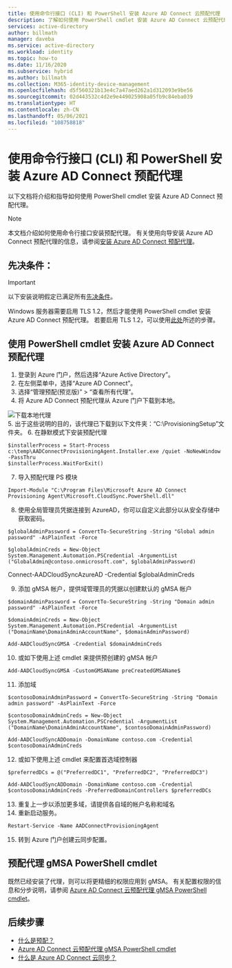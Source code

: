 ```yaml
---
title: 使用命令行接口 (CLI) 和 PowerShell 安装 Azure AD Connect 云预配代理
description: 了解如何使用 PowerShell cmdlet 安装 Azure AD Connect 云预配代理。
services: active-directory
author: billmath
manager: daveba
ms.service: active-directory
ms.workload: identity
ms.topic: how-to
ms.date: 11/16/2020
ms.subservice: hybrid
ms.author: billmath
ms.collection: M365-identity-device-management
ms.openlocfilehash: d5f560321b13e4c7a47aed262a1d312093e9be56
ms.sourcegitcommit: 02d443532c4d2e9e449025908a05fb9c84eba039
ms.translationtype: HT
ms.contentlocale: zh-CN
ms.lasthandoff: 05/06/2021
ms.locfileid: "108758818"
---
```

# <a name="install-the-azure-ad-connect-provisioning-agent-using-a-command-line-interface-cli-and-powershell"></a>使用命令行接口 (CLI) 和 PowerShell 安装 Azure AD Connect 预配代理
以下文档将介绍和指导如何使用 PowerShell cmdlet 安装 Azure AD Connect 预配代理。
 
>[!NOTE]
>本文档介绍如何使用命令行接口安装预配代理。  有关使用向导安装 Azure AD Connect 预配代理的信息，请参阅[安装 Azure AD Connect 预配代理](how-to-install.md)。

## <a name="prerequisite"></a>先决条件： 


>[!IMPORTANT]
>以下安装说明假定已满足所有[先决条件](how-to-prerequisites.md)。
>
> Windows 服务器需要启用 TLS 1.2，然后才能使用 PowerShell cmdlet 安装 Azure AD Connect 预配代理。 若要启用 TLS 1.2，可以使用[此处](how-to-prerequisites.md#tls-requirements)所述的步骤。

 

## <a name="install-the-azure-ad-connect-provisioning-agent-using-powershell-cmdlets"></a>使用 PowerShell cmdlet 安装 Azure AD Connect 预配代理 


 1. 登录到 Azure 门户，然后选择“Azure Active Directory”。
 2. 在左侧菜单中，选择“Azure AD Connect”。
 3. 选择“管理预配(预览版)” > “查看所有代理”。
 4. 将 Azure AD Connect 预配代理从 Azure 门户下载到本地。  

   ![下载本地代理](media/how-to-install/install-9.png)</br>
 5. 出于这些说明的目的，该代理已下载到以下文件夹：“C:\ProvisioningSetup”文件夹。 
 6. 在静默模式下安装预配代理

   ```
   $installerProcess = Start-Process c:\temp\AADConnectProvisioningAgent.Installer.exe /quiet -NoNewWindow -PassThru 
   $installerProcess.WaitForExit()  
   ```
 7. 导入预配代理 PS 模块 

   ```
   Import-Module "C:\Program Files\Microsoft Azure AD Connect Provisioning Agent\Microsoft.CloudSync.PowerShell.dll" 
   ```
 8. 使用全局管理员凭据连接到 AzureAD，你可以自定义此部分以从安全存储中获取密码。 

   ```
   $globalAdminPassword = ConvertTo-SecureString -String "Global admin password" -AsPlainText -Force 

   $globalAdminCreds = New-Object System.Management.Automation.PSCredential -ArgumentList ("GlobalAdmin@contoso.onmicrosoft.com", $globalAdminPassword) 
   ```

   Connect-AADCloudSyncAzureAD -Credential $globalAdminCreds 

 9. 添加 gMSA 帐户，提供域管理员的凭据以创建默认的 gMSA 帐户 
 
   ```
   $domainAdminPassword = ConvertTo-SecureString -String "Domain admin password" -AsPlainText -Force 

   $domainAdminCreds = New-Object System.Management.Automation.PSCredential -ArgumentList ("DomainName\DomainAdminAccountName", $domainAdminPassword) 

   Add-AADCloudSyncGMSA -Credential $domainAdminCreds 
   ```
 10. 或如下使用上述 cmdlet 来提供预创建的 gMSA 帐户 

 
   ```
   Add-AADCloudSyncGMSA -CustomGMSAName preCreatedGMSAName$ 
   ```
 11. 添加域 

   ```
   $contosoDomainAdminPassword = ConvertTo-SecureString -String "Domain admin password" -AsPlainText -Force 

   $contosoDomainAdminCreds = New-Object System.Management.Automation.PSCredential -ArgumentList ("DomainName\DomainAdminAccountName", $contosoDomainAdminPassword) 

   Add-AADCloudSyncADDomain -DomainName contoso.com -Credential $contosoDomainAdminCreds 
   ```
 12. 或如下使用上述 cmdlet 来配置首选域控制器 

   ```
   $preferredDCs = @("PreferredDC1", "PreferredDC2", "PreferredDC3") 

   Add-AADCloudSyncADDomain -DomainName contoso.com -Credential $contosoDomainAdminCreds -PreferredDomainControllers $preferredDCs 
   ```
 13. 重复上一步以添加更多域，请提供各自域的帐户名称和域名 
 14. 重新启动服务。 
   ```
   Restart-Service -Name AADConnectProvisioningAgent  
   ```
 15.  转到 Azure 门户创建云同步配置。

## <a name="provisioning-agent-gmsa-powershell-cmdlets"></a>预配代理 gMSA PowerShell cmdlet
既然已经安装了代理，则可以将更精细的权限应用到 gMSA。  有关配置权限的信息和分步说明，请参阅 [Azure AD Connect 云预配代理 gMSA PowerShell cmdlet](how-to-gmsa-cmdlets.md)。

## <a name="next-steps"></a>后续步骤 

- [什么是预配？](what-is-provisioning.md)
- [Azure AD Connect 云预配代理 gMSA PowerShell cmdlet](how-to-gmsa-cmdlets.md)
- [什么是 Azure AD Connect 云同步？](what-is-cloud-sync.md)